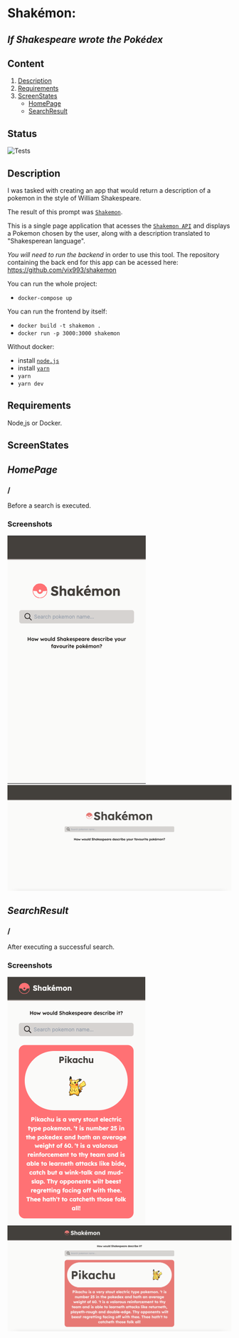 # Shakémon:
## *If Shakespeare wrote the Pokédex*

## Content

1. [Description](#Motivation) 
2. [Requirements](#Requirements)
3. [ScreenStates](#API)
    - [HomePage](#Pokémon)
    - [SearchResult](#HealthCheck)

## Status

![Tests](https://github.com/vix993/shakemon-front/actions/workflows/e2e.js.yml/badge.svg)

## Description

I was tasked with creating an app that would return a description of a pokemon in the style of William Shakespeare.

The result of this prompt was [`Shakemon`](https://shakemon.vercel.app/).

This is a single page application that acesses the [`Shakemon API`](https://github.com/vix993/shakemon) and displays a Pokemon chosen by the user, along with a description translated to "Shakesperean language".

*You will need to run the backend* in order to use this tool. The repository containing the back end for this app can be acessed here: https://github.com/vix993/shakemon

You can run the whole project:
- `docker-compose up`

You can run the frontend by itself: 
- `docker build -t shakemon .`
- `docker run -p 3000:3000 shakemon`

Without docker:
- install [`node.js`](https://nodejs.org/en/download/)
- install [`yarn`](https://classic.yarnpkg.com/lang/en/docs/install/#mac-stable)
- `yarn`
- `yarn dev`

## Requirements

Node,js or Docker.

## ScreenStates
## *HomePage*

### /
Before a search is executed.
### Screenshots
<img src="./presentation/homepage-mobile.png" />
<img src="./presentation/homepage-web.png" />

## *SearchResult*

### /
After executing a successful search.
### Screenshots
<img src="./presentation/searchresult-mobile.png" />
<img src="./presentation/searchresult-web.png" />

